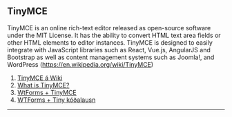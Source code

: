 ## TinyMCE
TinyMCE is an online rich-text editor released as open-source software under the MIT License. It has the ability to convert HTML text area fields or other HTML elements to editor instances. TinyMCE is designed to easily integrate with JavaScript libraries such as React, Vue.js, AngularJS and Bootstrap as well as content management systems such as Joomla!, and WordPress (https://en.wikipedia.org/wiki/TinyMCE)

1. [TinyMCE á Wiki](https://en.wikipedia.org/wiki/TinyMCE)
1. [What is TinyMCE?](https://www.tiny.cloud/docs/tinymce/6/introduction-to-tinymce/)
1. [WtForms + TinyMCE](https://pypi.org/project/wtf-tinymce/)
1. [WTForms + Tiny kóðalausn](https://github.com/azsoftware/wtf-tinymce/tree/develop/examples/flask_app_example) 

---

<!--
## CKEditor ( annar WISIWYG editor )

1. [CKEditor 4](https://ckeditor.com/ckeditor-4/download/) - nr 4 er úrelt, nota nr 5
1. [Youtube: frá mín 11:25](https://www.youtube.com/watch?v=EgnyWxKFwjs&list=PLillGF-RfqbbbPz6GSEM9hLQObuQjNoj_&index=5&t=11s) - gamalt
1. [Flask CKEditor](https://flask-ckeditor.readthedocs.io/en/latest/)
-->
